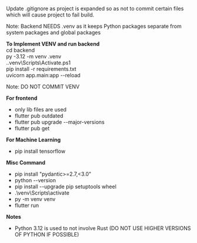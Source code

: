 Update .gitignore as project is expanded so as not to commit certain files which will cause project to fail build. <br>

Note: Backend NEEDS .venv as it keeps Python packages separate from system packages and global packages <br>

**To Implement VENV and run backend** <br>
cd backend <br>
py -3.12 -m venv .venv <br>
.\.venv\Scripts\Activate.ps1 <br>
pip install -r requirements.txt <br>
uvicorn app.main:app --reload <br>

Note: DO NOT COMMIT VENV <br>

**For frontend** <br>
- only lib files are used <br>
- flutter pub outdated
- flutter pub upgrade --major-versions
- flutter pub get


**For Machine Learning** <br>
- pip install tensorflow <br>



**Misc Command** <br>
-  pip install "pydantic>=2.7,<3.0" <br>
-  python --version <br>
- pip install --upgrade pip setuptools wheel <br>
- .\venv\Scripts\activate <br>
-  py -m venv venv  <br>
- flutter run <br>


**Notes** <br>
- Python 3.12 is used to not involve Rust (DO NOT USE HIGHER VERSIONS OF PYTHON IF POSSIBLE) <br>

